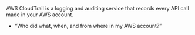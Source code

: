 AWS CloudTrail is a logging and auditing service that records every API call made in your AWS account. 
* “Who did what, when, and from where in my AWS account?”